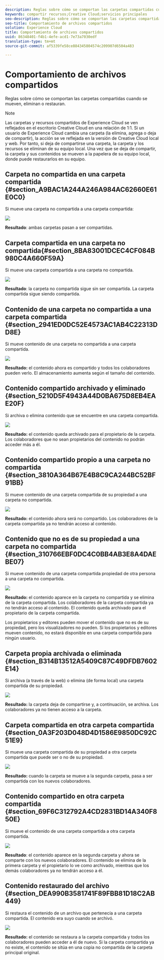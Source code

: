 ```yaml
---
description: Reglas sobre cómo se comportan las carpetas compartidas cuando se mueven, eliminan o restauran.
keywords: compartir recursos;Creative Cloud;servicios principales
seo-description: Reglas sobre cómo se comportan las carpetas compartidas cuando se mueven, eliminan o restauran.
seo-title: Comportamiento de archivos compartidos
solution: Experience Cloud
title: Comportamiento de archivos compartidos
uuid: 86348401-f4b1-4efe-acd1-7e73a7030edf
translation-type: tm+mt
source-git-commit: af5339fe58ce884345804574c209907d6504a483

---
```



# Comportamiento de archivos compartidos

Reglas sobre cómo se comportan las carpetas compartidas cuando se mueven, eliminan o restauran.

>[!NOTE]
>
>Las carpetas y recursos compartidos de Experience Cloud se ven reflejados en el escritorio Creative Cloud en una relación de 1:1. Si un usuario de Experience Cloud cambia una carpeta (la elimina, agrega o deja de compartir), la acción se ve reflejada en la versión de Creative Cloud local y web. Por tanto, si deja de compartirse una carpeta, la carpeta y los recursos se eliminan de su equipo local. Una vez que se deja de compartir, la carpeta y sus contenidos se mueven a la papelera de su equipo local, donde puede restaurarlos en su equipo.

## Carpeta no compartida en una carpeta compartida {#section_A9BAC1A244A246A984AC62660E61E0C0}

Si mueve una carpeta no compartida a una carpeta compartida:

![](assets/01_assets_move.png)

**Resultado**: ambas carpetas pasan a ser compartidas.

## Carpeta compartida en una carpeta no compartida{#section_8BA83001DCEC4CF084B980C4A660F59A}

Si mueve una carpeta compartida a una carpeta no compartida.

![](assets/02_assets_move.png)

**Resultado**: la carpeta no compartida sigue sin ser compartida. La carpeta compartida sigue siendo compartida.

## Contenido de una carpeta no compartida a una carpeta compartida {#section_2941ED0DC52E4573AC1AB4C22313DD8E}

Si mueve contenido de una carpeta no compartida a una carpeta compartida.

![](assets/03_assets_move.png)

**Resultado:** el contenido ahora es compartido y todos los colaboradores pueden verlo. El almacenamiento aumenta según el tamaño del contenido.

## Contenido compartido archivado y eliminado {#section_5210D5F4943A44D0BA675D8EB4EAE20F}

Si archiva o elimina contenido que se encuentre en una carpeta compartida.

![](assets/04_assets_move.png)

**Resultado:** el contenido queda archivado para el propietario de la carpeta. Los colaboradores que no sean propietarios del contenido no podrán acceder más a él.

## Contenido compartido propio a una carpeta no compartida {#section_3810A364B67E4B8C9CA244BC52BF91BB}

Si mueve contenido de una carpeta compartida de su propiedad a una carpeta no compartida.

![](assets/05_assets_move.png)

**Resultado:** el contenido ahora será no compartido. Los colaboradores de la carpeta compartida ya no tendrán acceso al contenido.

## Contenido que no es de su propiedad a una carpeta no compartida {#section_310766EBF0DC4C0BB4AB3E8A4DAEBE07}

Si mueve contenido de una carpeta compartida propiedad de otra persona a una carpeta no compartida.

![](assets/06_assets_move.png)

**Resultado:** el contenido aparece en la carpeta no compartida y se elimina de la carpeta compartida. Los colaboradores de la carpeta compartida ya no tendrán acceso al contenido. El contenido queda archivado para el propietario de la carpeta compartida.

Los propietarios y editores pueden mover el contenido que no es de su propiedad, pero los visualizadores no pueden. Si los propietarios y editores mueven contenido, no estará disponible en una carpeta compartida para ningún usuario.

## Carpeta propia archivada o eliminada {#section_B314B13512A5409C87C49DFDB7602E14}

Si archiva (a través de la web) o elimina (de forma local) una carpeta compartida de su propiedad.

![](assets/07_assets_move.png)

**Resultado:** la carpeta deja de compartirse y, a continuación, se archiva. Los colaboradores ya no tienen acceso a la carpeta.

## Carpeta compartida en otra carpeta compartida {#section_0A3F203D048D4D1586E9850DC92C51E9}

Si mueve una carpeta compartida de su propiedad a otra carpeta compartida que puede ser o no de su propiedad.

![](assets/09_assets_move.png)

**Resultado:** cuando la carpeta se mueve a la segunda carpeta, pasa a ser compartida con los nuevos colaboradores.

## Contenido compartido en otra carpeta compartida {#section_69F6C312792A4CD2831BD14A340F850E}

Si mueve el contenido de una carpeta compartida a otra carpeta compartida.

![](assets/11_assets_move.png)

**Resultado**: el contenido aparece en la segunda carpeta y ahora se comparte con los nuevos colaboradores. El contenido se elimina de la primera carpeta y el propietario lo ve como archivado, mientras que los demás colaboradores ya no tendrán acceso a él.

## Contenido restaurado del archivo {#section_DEA990B3581741F89FBB81D18C2AB449}

Si restaura el contenido de un archivo que pertenecía a una carpeta compartida. El contenido era suyo cuando se archivó.

![](assets/12_assets_move.png)

**Resultado:** el contenido se restaura a la carpeta compartida y todos los colaboradores pueden acceder a él de nuevo. Si la carpeta compartida ya no existe, el contenido se sitúa en una copia no compartida de la carpeta principal original.
